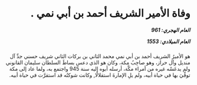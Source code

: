 <h1 dir="rtl">وفاة الأمير الشريف أحمد بن أبي نمي  .</h1>

<h5 dir="rtl">العام الهجري:  961

العام الميلادي: 1553

</h5>

<p dir="rtl">هو الأميرُ الشريف أحمد بن أبي نمي محمد الثاني بن بركات الثاني شريف حسني جدِّ آل منديل وآل حراز، وهو صاحِبُ مكة، وكان هو الذي دعس بساطَ السلطان سليمان القانوني ولم يدعَسْه غيره من أمراء مكَّة، أرسله أبوه إليه سنة 945 واجتمع به، ولما عاد إلى مكة توفِّيَ بها في حياة أبيه، ولم يلِ الإمارةَ استقلالًا, وكانت شوكتُه قد استقرَّت في حياة أبيه.</p></br>
